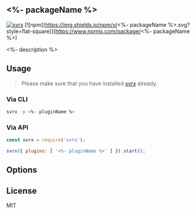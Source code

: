 <%- packageName %>
---

[![svrx](https://img.shields.io/badge/svrx-plugin-%23ff69b4?style=flat-square)](https://svrx.io/)
[![npm](https://img.shields.io/npm/v/<%- packageName %>.svg?style=flat-square)](https://www.npmjs.com/package/<%- packageName %>)

<%- description %>

## Usage

> Please make sure that you have installed [svrx](https://svrx.io/) already.

### Via CLI

```bash
svrx -p <%- pluginName %>
```

### Via API

```js
const svrx = require('svrx');

svrx({ plugins: [ '<%- pluginName %>' ] }).start();
```

## Options

<!-- TODO -->

## License

MIT